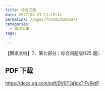 ```yaml
---
title: 综合问题
date: 2022-04-21 11:19:13
permalink: /pages/f43595d180ba7/
categories:
  - 面试突击
tags:
  -
---
```


【腾讯文档】7、第七部分：综合问题版(125 题).

<!-- more -->

## PDF 下载

<https://docs.qq.com/pdf/DV0F3a1dxTlFvRktP>
